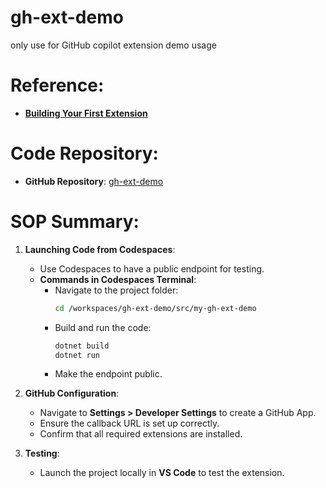 # gh-ext-demo
only use for GitHub copilot extension demo usage

# Reference:
- [**Building Your First Extension**](https://resources.github.com/learn/pathways/copilot/extensions/building-your-first-extension/)

# Code Repository:
- **GitHub Repository**: [gh-ext-demo](https://github.com/payton-chou-ms/gh-ext-demo)

# SOP Summary:
1. **Launching Code from Codespaces**:
   - Use Codespaces to have a public endpoint for testing.
   - **Commands in Codespaces Terminal**:
     - Navigate to the project folder:
       ```bash
       cd /workspaces/gh-ext-demo/src/my-gh-ext-demo
       ```
     - Build and run the code:
       ```bash
       dotnet build
       dotnet run
       ```
     - Make the endpoint public.

2. **GitHub Configuration**:
   - Navigate to **Settings > Developer Settings** to create a GitHub App.
   - Ensure the callback URL is set up correctly.
   - Confirm that all required extensions are installed.

3. **Testing**:
   - Launch the project locally in **VS Code** to test the extension.
